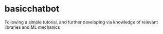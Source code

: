 # basicchatbot
Following a simple tutorial, and further developing via knowledge of relevant libraries and ML mechanics
